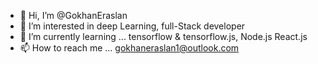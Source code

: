 - 👋 Hi, I’m @GokhanEraslan
- 👀 I’m interested in deep Learning, full-Stack developer
- 🌱 I’m currently learning ... tensorflow & tensorflow.js, Node.js React.js
- 📫 How to reach me ... gokhaneraslan1@outlook.com

<!---
GokhanEraslan/GokhanEraslan is a ✨ special ✨ repository because its `README.md` (this file) appears on your GitHub profile.
You can click the Preview link to take a look at your changes.
--->
